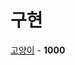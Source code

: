 # 구현

[고양이](https://github.com/wayandway/algorithms-javascript/blob/main/boj/구현/1000.js) - **1000** <br>
